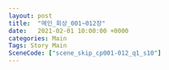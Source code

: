 ```yaml
---
layout: post
title:  "메인_회상_001~012장"
date:   2021-02-01 10:00:00 +0000
categories: Main
Tags: Story Main
SceneCode: ["scene_skip_cp001-012_q1_s10"]
---
```

